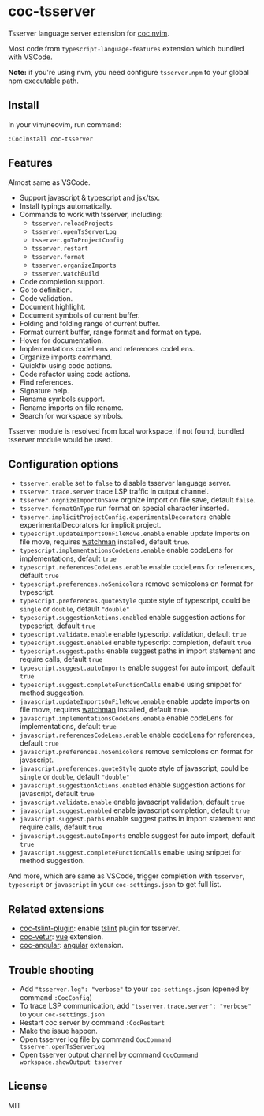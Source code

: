 # coc-tsserver

Tsserver language server extension for [coc.nvim](https://github.com/neoclide/coc.nvim).

Most code from `typescript-language-features` extension which bundled with VSCode.

**Note:** if you're using nvm, you need configure `tsserver.npm` to your global
npm executable path.

## Install

In your vim/neovim, run command:

```
:CocInstall coc-tsserver
```

## Features

Almost same as VSCode.

- Support javascript & typescript and jsx/tsx.
- Install typings automatically.
- Commands to work with tsserver, including:
  - `tsserver.reloadProjects`
  - `tsserver.openTsServerLog`
  - `tsserver.goToProjectConfig`
  - `tsserver.restart`
  - `tsserver.format`
  - `tsserver.organizeImports`
  - `tsserver.watchBuild`
- Code completion support.
- Go to definition.
- Code validation.
- Document highlight.
- Document symbols of current buffer.
- Folding and folding range of current buffer.
- Format current buffer, range format and format on type.
- Hover for documentation.
- Implementations codeLens and references codeLens.
- Organize imports command.
- Quickfix using code actions.
- Code refactor using code actions.
- Find references.
- Signature help.
- Rename symbols support.
- Rename imports on file rename.
- Search for workspace symbols.

Tsserver module is resolved from local workspace, if not found, bundled tsserver
module would be used.

## Configuration options

- `tsserver.enable` set to `false` to disable tsserver language server.
- `tsserver.trace.server` trace LSP traffic in output channel.
- `tsserver.orgnizeImportOnSave` orgnize import on file save, default `false`.
- `tsserver.formatOnType` run format on special character inserted.
- `tsserver.implicitProjectConfig.experimentalDecorators` enable experimentalDecorators for implicit project.
- `typescript.updateImportsOnFileMove.enable` enable update imports on file move, requires [watchman](https://facebook.github.io/watchman/) installed, default `true`.
- `typescript.implementationsCodeLens.enable` enable codeLens for
  implementations, default `true`
- `typescript.referencesCodeLens.enable` enable codeLens for
  references, default `true`
- `typescript.preferences.noSemicolons` remove semicolons on format for
  typescript.
- `typescript.preferences.quoteStyle` quote style of typescript, could be
  `single` or `double`, default `"double"`
- `typescript.suggestionActions.enabled` enable suggestion actions for
  typescript, default `true`
- `typescript.validate.enable` enable typescript validation, default `true`
- `typescript.suggest.enabled` enable typescript completion, default `true`
- `typescript.suggest.paths` enable suggest paths in import statement and
  require calls, default `true`
- `typescript.suggest.autoImports` enable suggest for auto import, default
  `true`
- `typescript.suggest.completeFunctionCalls` enable using snippet for method
  suggestion.
- `javascript.updateImportsOnFileMove.enable` enable update imports on file move, requires [watchman](https://facebook.github.io/watchman/) installed, default `true`.
- `javascript.implementationsCodeLens.enable` enable codeLens for
  implementations, default `true`
- `javascript.referencesCodeLens.enable` enable codeLens for
  references, default `true`
- `javascript.preferences.noSemicolons` remove semicolons on format for
  javascript.
- `javascript.preferences.quoteStyle` quote style of javascript, could be
  `single` or `double`, default `"double"`
- `javascript.suggestionActions.enabled` enable suggestion actions for
  javascript, default `true`
- `javascript.validate.enable` enable javascript validation, default `true`
- `javascript.suggest.enabled` enable javascript completion, default `true`
- `javascript.suggest.paths` enable suggest paths in import statement and
  require calls, default `true`
- `javascript.suggest.autoImports` enable suggest for auto import, default
  `true`
- `javascript.suggest.completeFunctionCalls` enable using snippet for method
  suggestion.

And more, which are same as VSCode, trigger completion with `tsserver`, `typescript`
or `javascript` in your `coc-settings.json` to get full list.

## Related extensions

- [coc-tslint-plugin](https://github.com/neoclide/coc-tslint-plugin): enable [tslint](https://github.com/palantir/tslint)
  plugin for tsserver.
- [coc-vetur](https://github.com/neoclide/coc-vetur): [vue](https://github.com/vuejs/vue) extension.
- [coc-angular](https://github.com/iamcco/coc-angular): [angular](https://github.com/angular/angular) extension.

## Trouble shooting

- Add `"tsserver.log": "verbose"` to your `coc-settings.json` (opened by command
  `:CocConfig`)
- To trace LSP communication, add `"tsserver.trace.server": "verbose"` to your
  `coc-settings.json`
- Restart coc server by command `:CocRestart`
- Make the issue happen.
- Open tsserver log file by command `CocCommand tsserver.openTsServerLog`
- Open tsserver output channel by command `CocCommand workspace.showOutput tsserver`

## License

MIT
